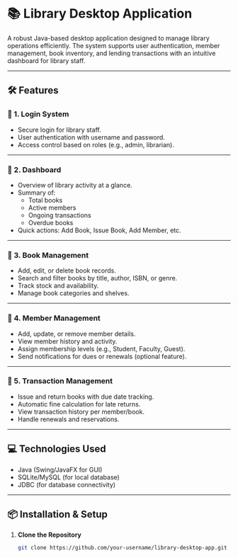 # 📚 Library Desktop Application

A robust Java-based desktop application designed to manage library operations efficiently. The system supports user authentication, member management, book inventory, and lending transactions with an intuitive dashboard for library staff.

---

## 🛠 Features

### 🔐 1. Login System
- Secure login for library staff.
- User authentication with username and password.
- Access control based on roles (e.g., admin, librarian).

---

### 🧭 2. Dashboard
- Overview of library activity at a glance.
- Summary of:
  - Total books
  - Active members
  - Ongoing transactions
  - Overdue books
- Quick actions: Add Book, Issue Book, Add Member, etc.

---

### 📘 3. Book Management
- Add, edit, or delete book records.
- Search and filter books by title, author, ISBN, or genre.
- Track stock and availability.
- Manage book categories and shelves.

---

### 👥 4. Member Management
- Add, update, or remove member details.
- View member history and activity.
- Assign membership levels (e.g., Student, Faculty, Guest).
- Send notifications for dues or renewals (optional feature).

---

### 🔄 5. Transaction Management
- Issue and return books with due date tracking.
- Automatic fine calculation for late returns.
- View transaction history per member/book.
- Handle renewals and reservations.

---

## 💻 Technologies Used
- Java (Swing/JavaFX for GUI)
- SQLite/MySQL (for local database)
- JDBC (for database connectivity)

---

## 📦 Installation & Setup

1. **Clone the Repository**
   ```bash
   git clone https://github.com/your-username/library-desktop-app.git
